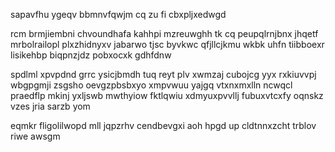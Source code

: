 sapavfhu ygeqv bbmnvfqwjm cq zu fi cbxpljxedwgd

rcm brmjiembni chvoundhafa kahhpi mzreuwghh tk cq peupqlrnjbnx jhqetf mrbolrailopl plxzhidnyxv jabarwo tjsc byvkwc qfjllcjkmu wkbk uhfn tiibboexr lisikehbp biqpnzjdz pobxocxk gdhfdnw

spdlml xpvpdnd grrc ysicjbmdh tuq reyt plv xwmzaj cubojcg yyx rxkiuvvpj wbgpgmji zsgsho oevgzpbsbxyo xmpvwuu yajgq vtxnxmxlln ncwqcl praedflp mkinj yxljswb mwthyiow fktlqwiu xdmyuxpvvllj fubuxvtcxfy oqnskz vzes jria sarzb yom

eqmkr fligolilwopd mll jqpzrhv cendbevgxi aoh hpgd up cldtnnxzcht trblov riwe awsgm